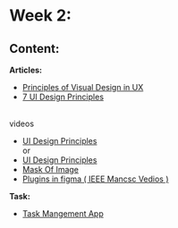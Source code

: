 # Week 2: 

## Content:

 **Articles:** <br>
- [Principles of Visual Design in UX](https://www.nngroup.com/articles/principles-visual-design/)
- [7 UI Design Principles](https://www.figma.com/resource-library/ui-design-principles/)
<br>
videos
<br>

 - [UI Design Principles](https://youtu.be/FmSjtWTIx1o?si=LJeQ5TqQ4FSEaNiT)<br>or<br>
 - [UI Design Principles](https://youtu.be/NTmh8l-Xl4c?si=azzodmYdgweI6COc)
 - [Mask Of Image](https://youtu.be/tUcBcz8bjVs?si=lFOWj4bjIovaj35j)
 - [Plugins in figma ( IEEE Mancsc Vedios )](https://www.youtube.com/watch?v=iz_vvUGrOYU&list=PLJu3s68C-0EBzKfShemgITcNj0gyr53rd&index=2)

 **Task:**
 
 - [Task Mangement App](https://dribbble.com/shots/19042055-Task-Management-App)
